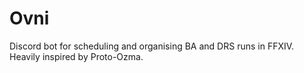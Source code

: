 # Ovni

Discord bot for scheduling and organising BA and DRS runs in FFXIV.  Heavily inspired by Proto-Ozma.